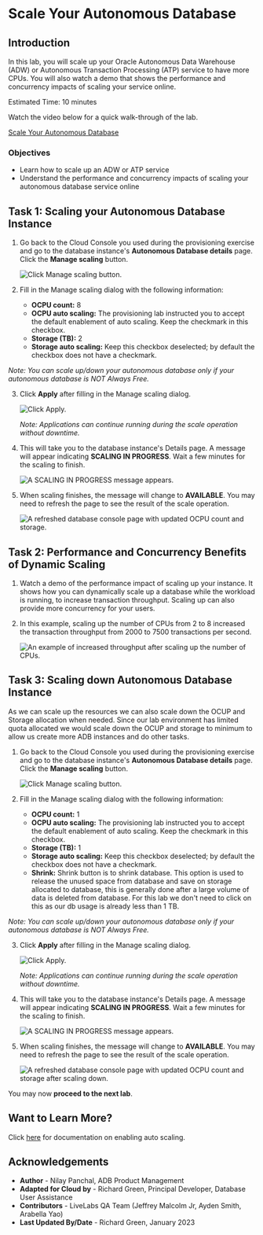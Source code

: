 # Scale Your Autonomous Database

## Introduction

In this lab, you will scale up your Oracle Autonomous Data Warehouse (ADW) or Autonomous Transaction Processing (ATP) service to have more CPUs. You will also watch a demo that shows the performance and concurrency impacts of scaling your service online.

Estimated Time: 10 minutes

Watch the video below for a quick walk-through of the lab.

[Scale Your Autonomous Database](videohub:1_ls8fjm2p)

### Objectives

-   Learn how to scale up an ADW or ATP service
-   Understand the performance and concurrency impacts of scaling your autonomous database service online

## Task 1: Scaling your Autonomous Database Instance

1. Go back to the Cloud Console you used during the provisioning exercise and go to the database instance's **Autonomous Database details** page. Click the **Manage scaling** button.

    ![Click Manage scaling button.](./images/click-manage-scaling.png " ")

2.  Fill in the Manage scaling dialog with the following information:

    -   **OCPU count:** 8
    -   **OCPU auto scaling:** The provisioning lab instructed you to accept the default enablement of auto scaling. Keep the checkmark in this checkbox.
    -   **Storage (TB):** 2
    -   **Storage auto scaling:** Keep this checkbox deselected; by default the checkbox does not have a checkmark.

  *Note: You can scale up/down your autonomous database only if your autonomous database is NOT Always Free.*

3.  Click **Apply** after filling in the Manage scaling dialog.

    ![Click Apply.](./images/click-apply-in-manage-scaling-dialog.png " ")

    *Note: Applications can continue running during the scale operation without downtime.*

4.  This will take you to the database instance's Details page. A message will appear indicating **SCALING IN PROGRESS**. Wait a few minutes for the scaling to finish.

    ![A SCALING IN PROGRESS message appears.](./images/scaling-in-progress.png " ")

5.  When scaling finishes, the message will change to **AVAILABLE**. You may need to refresh the page to see the result of the scale operation.

    ![A refreshed database console page with updated OCPU count and storage.](./images/the-result-of-scaling.png " ")

## Task 2: Performance and Concurrency Benefits of Dynamic Scaling

1.  Watch a demo of the performance impact of scaling up your instance. It shows how you can dynamically scale up a database while the workload is running, to increase transaction throughput. Scaling up can also provide more concurrency for your users.

    [](youtube:YgwbqurhxjM)

2.  In this example, scaling up the number of CPUs from 2 to 8 increased the transaction throughput from 2000 to 7500 transactions per second.

    ![An example of increased throughput after scaling up the number of CPUs.](./images/screenshot-of-increased-transaction-throughput.png " ")


## Task 3: Scaling down Autonomous Database Instance

As we can scale up the resources we can also scale down the OCUP and Storage allocation when needed. Since our lab environment has limited quota allocated we would scale down the OCUP and storage to minimum to allow us create more ADB instances and do other tasks.

1. Go back to the Cloud Console you used during the provisioning exercise and go to the database instance's **Autonomous Database details** page. Click the **Manage scaling** button.

    ![Click Manage scaling button.](./images/click-manage-scaling-2.png " ")

2.  Fill in the Manage scaling dialog with the following information:

    -   **OCPU count:** 1
    -   **OCPU auto scaling:** The provisioning lab instructed you to accept the default enablement of auto scaling. Keep the checkmark in this checkbox.
    -   **Storage (TB):** 1
    -   **Storage auto scaling:** Keep this checkbox deselected; by default the checkbox does not have a checkmark.
    -   **Shrink:** Shrink button is to shrink database.  This option is used to release the unused space from database and save on storage allocated to database, this is generally done after a large volume of data is deleted from database. For this lab we don't need to click on this as our db usage is already less than 1 TB.

  *Note: You can scale up/down your autonomous database only if your autonomous database is NOT Always Free.*

3.  Click **Apply** after filling in the Manage scaling dialog.

    ![Click Apply.](./images/scaling-down-click-apply-in-manage-scaling-dialog.png " ")

    *Note: Applications can continue running during the scale operation without downtime.*

4.  This will take you to the database instance's Details page. A message will appear indicating **SCALING IN PROGRESS**. Wait a few minutes for the scaling to finish.

    ![A SCALING IN PROGRESS message appears.](./images/scaling-in-progress.png " ")

5.  When scaling finishes, the message will change to **AVAILABLE**. You may need to refresh the page to see the result of the scale operation.

    ![A refreshed database console page with updated OCPU count and storage after scaling down.](./images/the-result-of-scaling-down.png " ")    

You may now **proceed to the next lab**.

## Want to Learn More?

Click [here](https://docs.oracle.com/en/cloud/paas/autonomous-data-warehouse-cloud/user/autonomous-add-resources.html#GUID-DA72422A-5A70-42FA-A363-AB269600D4B0) for documentation on enabling auto scaling.

## **Acknowledgements**

- **Author** - Nilay Panchal, ADB Product Management
- **Adapted for Cloud by** - Richard Green, Principal Developer, Database User Assistance
- **Contributors** - LiveLabs QA Team (Jeffrey Malcolm Jr, Ayden Smith, Arabella Yao)
- **Last Updated By/Date** - Richard Green, January 2023
